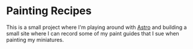 # Painting Recipes

This is a small project where I'm playing around with [Astro][Astro] and building a small site where I can record some
of my paint guides that I sue when painting my miniatures.

[Astro]: https://docs.astro.build/en/getting-started/
